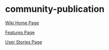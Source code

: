community-publication
=====================

[Wiki Home Page](https://github.com/CommunityPublication/community-publication/wiki)

[Features Page](https://github.com/CommunityPublication/community-publication/wiki/Features)

[User Stories Page](https://github.com/CommunityPublication/community-publication/wiki/User-Stories)
